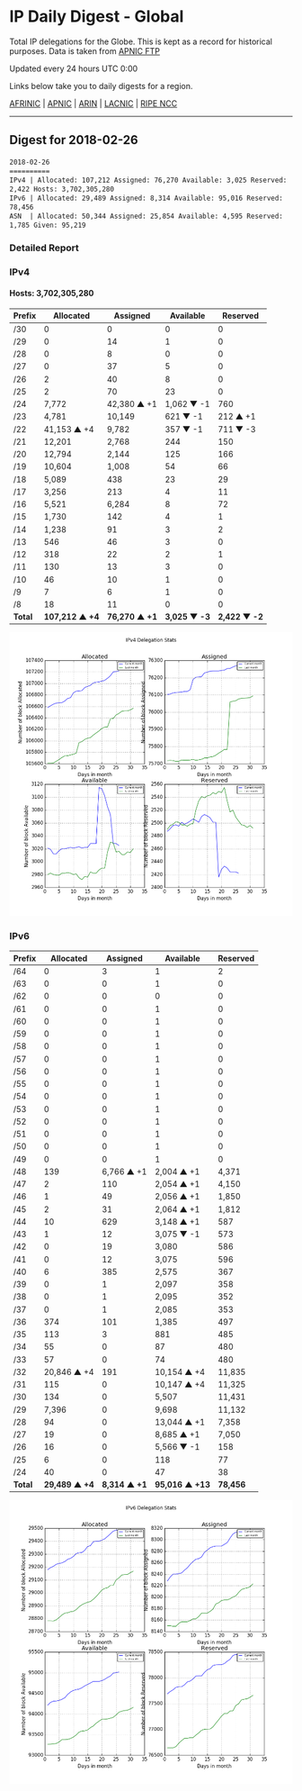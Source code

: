 # IP Daily Digest - Global

Total IP delegations for the Globe. This is kept as a record for historical purposes. Data is taken from [APNIC FTP](https://ftp.apnic.net/)

Updated every 24 hours UTC 0:00

Links below take you to daily digests for a region.

[AFRINIC](./archives/AFRINIC/) | [APNIC](./archives/APNIC/) | [ARIN](./archives/ARIN/) | [LACNIC](./archives/LACNIC/) | [RIPE NCC](./archives/RIPE_NCC/)

---

## Digest for 2018-02-26
```
2018-02-26
==========
IPv4 | Allocated: 107,212 Assigned: 76,270 Available: 3,025 Reserved: 2,422 Hosts: 3,702,305,280
IPv6 | Allocated: 29,489 Assigned: 8,314 Available: 95,016 Reserved: 78,456
ASN  | Allocated: 50,344 Assigned: 25,854 Available: 4,595 Reserved: 1,785 Given: 95,219
```

### Detailed Report

### IPv4

#### Hosts: **3,702,305,280**

| Prefix | Allocated | Assigned | Available | Reserved |
| ----- | ----- | ----- | ----- | ----- |
| /30 | 0 | 0 | 0 | 0 |
| /29 | 0 | 14 | 1 | 0 |
| /28 | 0 | 8 | 0 | 0 |
| /27 | 0 | 37 | 5 | 0 |
| /26 | 2 | 40 | 8 | 0 |
| /25 | 2 | 70 | 23 | 0 |
| /24 | 7,772 | 42,380 ▲ +1 | 1,062 ▼ -1 | 760 |
| /23 | 4,781 | 10,149 | 621 ▼ -1 | 212 ▲ +1 |
| /22 | 41,153 ▲ +4 | 9,782 | 357 ▼ -1 | 711 ▼ -3 |
| /21 | 12,201 | 2,768 | 244 | 150 |
| /20 | 12,794 | 2,144 | 125 | 166 |
| /19 | 10,604 | 1,008 | 54 | 66 |
| /18 | 5,089 | 438 | 23 | 29 |
| /17 | 3,256 | 213 | 4 | 11 |
| /16 | 5,521 | 6,284 | 8 | 72 |
| /15 | 1,730 | 142 | 4 | 1 |
| /14 | 1,238 | 91 | 3 | 2 |
| /13 | 546 | 46 | 3 | 0 |
| /12 | 318 | 22 | 2 | 1 |
| /11 | 130 | 13 | 3 | 0 |
| /10 | 46 | 10 | 1 | 0 |
| /9 | 7 | 6 | 1 | 0 |
| /8 | 18 | 11 | 0 | 0 |
| **Total** | **107,212 ▲ +4** | **76,270 ▲ +1** | **3,025 ▼ -3** | **2,422 ▼ -2** |

![ipv4-stats](ipv4-figure.png)

### IPv6

| Prefix | Allocated | Assigned | Available | Reserved |
| ----- | ----- | ----- | ----- | ----- |
| /64 | 0 | 3 | 1 | 2 |
| /63 | 0 | 0 | 1 | 0 |
| /62 | 0 | 0 | 0 | 0 |
| /61 | 0 | 0 | 1 | 0 |
| /60 | 0 | 0 | 1 | 0 |
| /59 | 0 | 0 | 1 | 0 |
| /58 | 0 | 0 | 1 | 0 |
| /57 | 0 | 0 | 1 | 0 |
| /56 | 0 | 0 | 1 | 0 |
| /55 | 0 | 0 | 1 | 0 |
| /54 | 0 | 0 | 1 | 0 |
| /53 | 0 | 0 | 1 | 0 |
| /52 | 0 | 0 | 1 | 0 |
| /51 | 0 | 0 | 1 | 0 |
| /50 | 0 | 0 | 1 | 0 |
| /49 | 0 | 0 | 1 | 0 |
| /48 | 139 | 6,766 ▲ +1 | 2,004 ▲ +1 | 4,371 |
| /47 | 2 | 110 | 2,054 ▲ +1 | 4,150 |
| /46 | 1 | 49 | 2,056 ▲ +1 | 1,850 |
| /45 | 2 | 31 | 2,064 ▲ +1 | 1,812 |
| /44 | 10 | 629 | 3,148 ▲ +1 | 587 |
| /43 | 1 | 12 | 3,075 ▼ -1 | 573 |
| /42 | 0 | 19 | 3,080 | 586 |
| /41 | 0 | 12 | 3,075 | 596 |
| /40 | 6 | 385 | 2,575 | 367 |
| /39 | 0 | 1 | 2,097 | 358 |
| /38 | 0 | 1 | 2,095 | 352 |
| /37 | 0 | 1 | 2,085 | 353 |
| /36 | 374 | 101 | 1,385 | 497 |
| /35 | 113 | 3 | 881 | 485 |
| /34 | 55 | 0 | 87 | 480 |
| /33 | 57 | 0 | 74 | 480 |
| /32 | 20,846 ▲ +4 | 191 | 10,154 ▲ +4 | 11,835 |
| /31 | 115 | 0 | 10,147 ▲ +4 | 11,325 |
| /30 | 134 | 0 | 5,507 | 11,431 |
| /29 | 7,396 | 0 | 9,698 | 11,132 |
| /28 | 94 | 0 | 13,044 ▲ +1 | 7,358 |
| /27 | 19 | 0 | 8,685 ▲ +1 | 7,050 |
| /26 | 16 | 0 | 5,566 ▼ -1 | 158 |
| /25 | 6 | 0 | 118 | 77 |
| /24 | 40 | 0 | 47 | 38 |
| **Total** | **29,489 ▲ +4** | **8,314 ▲ +1** | **95,016 ▲ +13** | **78,456** |

![ipv6-stats](ipv6-figure.png)